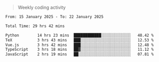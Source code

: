 > Weekly coding activity
<!--START_SECTION:waka-->

```txt
From: 15 January 2025 - To: 22 January 2025

Total Time: 29 hrs 42 mins

Python        14 hrs 23 mins  ████████████░░░░░░░░░░░░░   48.42 %
TeX           3 hrs 43 mins   ███░░░░░░░░░░░░░░░░░░░░░░   12.53 %
Vue.js        3 hrs 42 mins   ███░░░░░░░░░░░░░░░░░░░░░░   12.48 %
TypeScript    3 hrs 18 mins   ██▓░░░░░░░░░░░░░░░░░░░░░░   11.12 %
JavaScript    2 hrs 19 mins   ██░░░░░░░░░░░░░░░░░░░░░░░   07.81 %
```

<!--END_SECTION:waka-->
